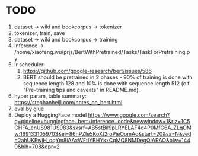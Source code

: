 # TODO

1. dataset -> wiki and bookcorpus -> tokenizer
2. tokenizer, train, save
3. dataset -> wiki and bookcorpus -> training
4. inference -> /home/xiaofeng.wu/prjs/BertWithPretrained/Tasks/TaskForPretraining.py
5. lr scheduler:
   1. https://github.com/google-research/bert/issues/586
   2. BERT should be pretrained in 2 phases - 90% of training is done with sequence length 128 and 10% is done with sequence length 512 (c.f. "Pre-training tips and caveats" in README.md).
6. hyper param, table summary: https://stephanheijl.com/notes_on_bert.html
7. eval by glue
8. Deploy a HuggingFace model
   https://www.google.com/search?q=pipeline+huggingface+bert+inference+code&newwindow=1&rlz=1C5CHFA_enUS981US983&sxsrf=AB5stBiI9pLRYELAF4q4P0MfG6A_ZLqOMw:1691331059703&ei=86nPZIe5KoXt2roPieOomAo&start=20&sa=N&ved=2ahUKEwjH_oqYm8iAAxWFtlYBHYkxCqMQ8NMDegQIARAO&biw=1440&bih=708&dpr=2


